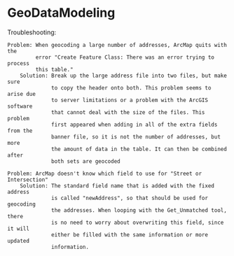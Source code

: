 GeoDataModeling
===============

Troubleshooting:

    Problem: When geocoding a large number of addresses, ArcMap quits with the 
             error "Create Feature Class: There was an error trying to process 
             this table."
        Solution: Break up the large address file into two files, but make sure
                  to copy the header onto both. This problem seems to arise due
                  to server limitations or a problem with the ArcGIS software
                  that cannot deal with the size of the files. This problem
                  first appeared when adding in all of the extra fields from the
                  banner file, so it is not the number of addresses, but more
                  the amount of data in the table. It can then be combined after
                  both sets are geocoded

    Problem: ArcMap doesn't know which field to use for "Street or Intersection"
        Solution: The standard field name that is added with the fixed address
                  is called "newAddress", so that should be used for geocoding
                  the addresses. When looping with the Get_Unmatched tool, there
                  is no need to worry about overwriting this field, since it will
                  either be filled with the same information or more updated 
                  information.
